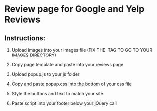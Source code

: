 <h1>Review page for Google and Yelp Reviews</h1>

<h2>Instructions:</h2>

1. Upload images into your images file (FIX THE <IMG> TAG TO GO TO YOUR IMAGES DIRECTORY)

2. Copy page template and paste into your reviews page

3. Upload popup.js to your js folder

4. Copy and paste popup.css into the bottom of your css file

5. Style the buttons and text to match your site

6. Paste script into your footer below your jQuery call




